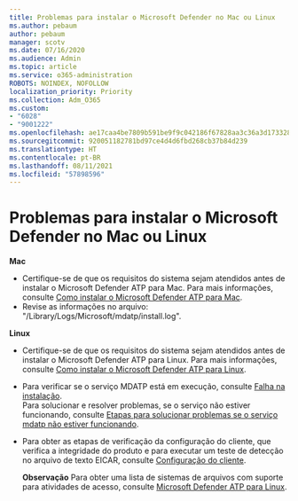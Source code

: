 ```yaml
---
title: Problemas para instalar o Microsoft Defender no Mac ou Linux
ms.author: pebaum
author: pebaum
manager: scotv
ms.date: 07/16/2020
ms.audience: Admin
ms.topic: article
ms.service: o365-administration
ROBOTS: NOINDEX, NOFOLLOW
localization_priority: Priority
ms.collection: Adm_O365
ms.custom:
- "6028"
- "9001222"
ms.openlocfilehash: ae17caa4be7809b591be9f9c042186f67828aa3c36a3d17332806e4d92545dc6
ms.sourcegitcommit: 920051182781bd97ce4d4d6fbd268cb37b84d239
ms.translationtype: HT
ms.contentlocale: pt-BR
ms.lasthandoff: 08/11/2021
ms.locfileid: "57898596"
---
```

# <a name="issues-installing-microsoft-defender-on-mac-or-linux"></a>Problemas para instalar o Microsoft Defender no Mac ou Linux

**Mac**

- Certifique-se de que os requisitos do sistema sejam atendidos antes de instalar o Microsoft Defender ATP para Mac. Para mais informações, consulte [Como instalar o Microsoft Defender ATP para Mac](https://docs.microsoft.com/windows/security/threat-protection/microsoft-defender-atp/microsoft-defender-atp-mac#how-to-install-microsoft-defender-atp-for-mac).  
- Revise as informações no arquivo: "/Library/Logs/Microsoft/mdatp/install.log".

**Linux**

- Certifique-se de que os requisitos do sistema sejam atendidos antes de instalar o Microsoft Defender ATP para Linux. Para mais informações, consulte [Como instalar o Microsoft Defender ATP para Linux](https://docs.microsoft.com/windows/security/threat-protection/microsoft-defender-atp/microsoft-defender-atp-linux#system-requirements). 
- Para verificar se o serviço MDATP está em execução, consulte [Falha na instalação](https://docs.microsoft.com/windows/security/threat-protection/microsoft-defender-atp/linux-support-install#installation-failed).  
    Para solucionar e resolver problemas, se o serviço não estiver funcionando, consulte [Etapas para solucionar problemas se o serviço mdatp não estiver funcionando](https://docs.microsoft.com/windows/security/threat-protection/microsoft-defender-atp/linux-support-install#steps-to-troubleshoot-if-mdatp-service-isnt-running).
- Para obter as etapas de verificação da configuração do cliente, que verifica a integridade do produto e para executar um teste de detecção no arquivo de texto EICAR, consulte [Configuração do cliente](https://docs.microsoft.com/windows/security/threat-protection/microsoft-defender-atp/linux-install-manually#client-configuration).  

    **Observação** Para obter uma lista de sistemas de arquivos com suporte para atividades de acesso, consulte [Microsoft Defender ATP para Linux](https://docs.microsoft.com/windows/security/threat-protection/microsoft-defender-atp/microsoft-defender-atp-linux#system-requirements).